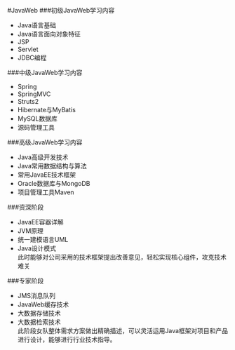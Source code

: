 #JavaWeb
###初级JavaWeb学习内容<br>

* Java语言基础
* Java语言面向对象特征
* JSP
* Servlet
* JDBC编程

###中级JavaWeb学习内容

* Spring
* SpringMVC
* Struts2
* Hibernate与MyBatis
* MySQL数据库
* 源码管理工具

###高级JavaWeb学习内容

* Java高级开发技术
* Java常用数据结构与算法
* 常用JavaEE技术框架
* Oracle数据库与MongoDB
* 项目管理工具Maven

###资深阶段

* JavaEE容器详解
* JVM原理
* 统一建模语言UML
* Java设计模式
<br>此时能够对公司采用的技术框架提出改善意见，轻松实现核心组件，攻克技术难关

###专家阶段

* JMS消息队列
* JavaWeb缓存技术
* 大数据存储技术
* 大数据检索技术
<br>此阶段女队整体需求方案做出精确描述，可以灵活运用Java框架对项目和产品进行设计，能够进行行业技术指导。
